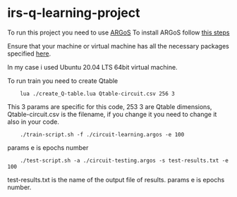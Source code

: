 # irs-q-learning-project

To run this project you need to use [ARGoS](https://www.argos-sim.info/) 
To install ARGoS follow [this steps](https://www.argos-sim.info/core.php) 

Ensure that your machine or virtual machine has all the necessary packages specified [here](https://github.com/ilpincy/argos3).

In my case i used Ubuntu 20.04 LTS 64bit virtual machine.

To run train you need to create Qtable 

```
    lua ./create_Q-table.lua Qtable-circuit.csv 256 3
``` 

This 3 params are specific for this code, 253 3 are Qtable dimensions, Qtable-circuit.csv is the filename, if you change it you need to change it also in your code.

```
    ./train-script.sh -f ./circuit-learning.argos -e 100
```
params e is epochs number
```
    ./test-script.sh -a ./circuit-testing.argos -s test-results.txt -e 100
```

test-results.txt is the name of the output file of results.
params e is epochs number.